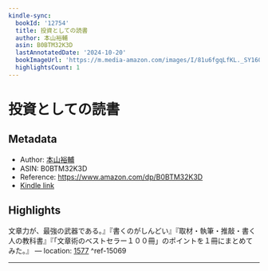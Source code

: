 ```yaml
---
kindle-sync:
  bookId: '12754'
  title: 投資としての読書
  author: 本山裕輔
  asin: B0BTM32K3D
  lastAnnotatedDate: '2024-10-20'
  bookImageUrl: 'https://m.media-amazon.com/images/I/81u6fgqLfKL._SY160.jpg'
  highlightsCount: 1
---
```

# 投資としての読書
## Metadata
* Author: [本山裕輔](https://www.amazon.comundefined)
* ASIN: B0BTM32K3D
* Reference: https://www.amazon.com/dp/B0BTM32K3D
* [Kindle link](kindle://book?action=open&asin=B0BTM32K3D)

## Highlights
文章力が、最強の武器である。』『書くのがしんどい』『取材・執筆・推敲・書く人の教科書』『「文章術のベストセラー１００冊」のポイントを１冊にまとめてみた。』 — location: [1577](kindle://book?action=open&asin=B0BTM32K3D&location=1577) ^ref-15069

---
